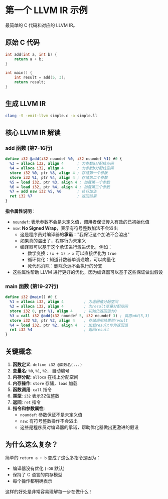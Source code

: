 # 第一个 LLVM IR 示例

最简单的 C 代码和对应的 LLVM IR。

## 原始 C 代码
```c
int add(int a, int b) {
    return a + b;
}

int main() {
    int result = add(5, 3);
    return result;
}
```

## 生成 LLVM IR
```bash
clang -S -emit-llvm simple.c -o simple.ll
```

## 核心 LLVM IR 解读

### add 函数 (第7-16行)
```llvm
define i32 @add(i32 noundef %0, i32 noundef %1) #0 {
  %3 = alloca i32, align 4      ; 为参数a分配栈空间
  %4 = alloca i32, align 4      ; 为参数b分配栈空间
  store i32 %0, ptr %3, align 4 ; 存储第一个参数
  store i32 %1, ptr %4, align 4 ; 存储第二个参数
  %5 = load i32, ptr %3, align 4 ; 加载第一个参数
  %6 = load i32, ptr %4, align 4 ; 加载第二个参数
  %7 = add nsw i32 %5, %6       ; 执行加法
  ret i32 %7                    ; 返回结果
}
```

**指令属性说明**：
- `noundef`: 表示参数不会是未定义值，调用者保证传入有效的已初始化值
- `nsw`: **No Signed Wrap**，表示有符号整数加法不会溢出
  - 这是程序员对编译器的**承诺**："我保证这个加法不会溢出"
  - 如果真的溢出了，程序行为未定义
  - 编译器可以基于这个承诺进行激进优化，例如：
    - 数学变换：`(x + 1) > x` 可以直接优化为 `true`
    - 循环优化：知道计数器单调递增，可以向量化
    - 死代码消除：删除永远不会执行的分支
- 这些属性帮助 LLVM 进行更好的优化，因为编译器可以基于这些保证做出假设

### main 函数 (第19-27行)
```llvm
define i32 @main() #0 {
  %1 = alloca i32, align 4         ; 为返回值分配空间
  %2 = alloca i32, align 4         ; 为result变量分配空间
  store i32 0, ptr %1, align 4     ; 初始化返回值为0
  %3 = call i32 @add(i32 noundef 5, i32 noundef 3) ; 调用add(5,3)
  store i32 %3, ptr %2, align 4    ; 存储调用结果到result
  %4 = load i32, ptr %2, align 4   ; 加载result作为返回值
  ret i32 %4                       ; 返回result
}
```

## 关键概念

1. **函数定义**: `define i32 @函数名(...)`
2. **变量名**: `%0`, `%1`, `%2`... 自动编号
3. **内存分配**: `alloca` 在栈上分配空间
4. **内存操作**: `store` 存储，`load` 加载
5. **函数调用**: `call` 指令
6. **类型**: `i32` 表示32位整数
7. **返回**: `ret` 指令
8. **指令和参数属性**: 
   - `noundef`: 参数保证不是未定义值
   - `nsw`: 有符号整数操作不会溢出
   - 这些是程序员对编译器的承诺，帮助优化器做出更激进的假设

## 为什么这么复杂？

简单的 `return a + b` 变成了这么多指令是因为：
- 编译器没有优化 (`-O0` 默认)
- 保持了 C 语言的内存模型
- 每个操作都明确表示

这样的好处是非常容易理解每一步在做什么！
